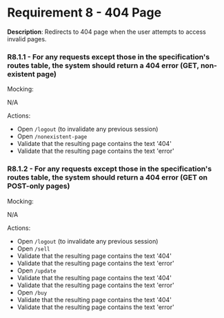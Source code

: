 # Requirement 8 - 404 Page

**Description**: Redirects to 404 page when the user attempts to access invalid pages. 

### R8.1.1 - For any requests except those in the specification's routes table, the system should return a 404 error (GET, non-existent page)
Mocking:

N/A

Actions:
- Open `/logout` (to invalidate any previous session)
- Open `/nonexistent-page`
- Validate that the resulting page contains the text '404'
- Validate that the resulting page contains the text 'error'

### R8.1.2 - For any requests except those in the specification's routes table, the system should return a 404 error (GET on POST-only pages)
Mocking:

N/A

Actions:
- Open `/logout` (to invalidate any previous session)
- Open `/sell`
- Validate that the resulting page contains the text '404'
- Validate that the resulting page contains the text 'error'
- Open `/update`
- Validate that the resulting page contains the text '404'
- Validate that the resulting page contains the text 'error'
- Open `/buy`
- Validate that the resulting page contains the text '404'
- Validate that the resulting page contains the text 'error'
